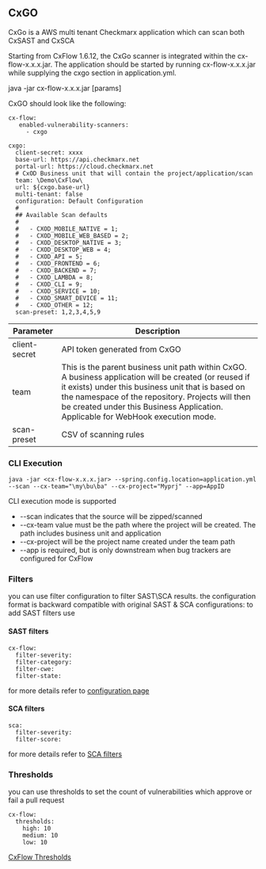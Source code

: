 

## CxGO
CxGo is a AWS multi tenant Checkmarx application which can scan both CxSAST and CxSCA

Starting from CxFlow 1.6.12, the CxGo scanner is integrated within the cx-flow-x.x.x.jar.
The application should be started by running cx-flow-x.x.x.jar while supplying the cxgo section in application.yml.

java -jar cx-flow-x.x.x.jar [params]

CxGO should look like the following:

```
cx-flow:
   enabled-vulnerability-scanners:
     - cxgo

cxgo:
  client-secret: xxxx
  base-url: https://api.checkmarx.net
  portal-url: https://cloud.checkmarx.net
  # CxOD Business unit that will contain the project/application/scan
  team: \Demo\CxFlow\
  url: ${cxgo.base-url}
  multi-tenant: false
  configuration: Default Configuration
  #
  ## Available Scan defaults
  #
  #   - CXOD_MOBILE_NATIVE = 1;
  #   - CXOD_MOBILE_WEB_BASED = 2;
  #   - CXOD_DESKTOP_NATIVE = 3;
  #   - CXOD_DESKTOP_WEB = 4;
  #   - CXOD_API = 5;
  #   - CXOD_FRONTEND = 6;
  #   - CXOD_BACKEND = 7;
  #   - CXOD_LAMBDA = 8;
  #   - CXOD_CLI = 9;
  #   - CXOD_SERVICE = 10;
  #   - CXOD_SMART_DEVICE = 11;
  #   - CXOD_OTHER = 12;
  scan-preset: 1,2,3,4,5,9
```
Parameter | Description
------------ | -------------
client-secret | API token generated from CxGO
team | This is the parent business unit path within CxGO.  A business application will be created (or reused if it exists) under this business unit that is based on the namespace of the repository.  Projects will then be created under this Business Application.  Applicable for WebHook execution mode.
scan-preset | CSV of scanning rules

### CLI Execution
```
java -jar <cx-flow-x.x.x.jar> --spring.config.location=application.yml --scan --cx-team="\my\bu\ba" --cx-project="Myprj" --app=AppID
```
CLI execution mode is supported
  * --scan indicates that the source will be zipped/scanned  
  * --cx-team value must be the path where the project will be created. The path includes business unit and application 
  * --cx-project will be the project name created under the team path
  * --app is required, but is only downstream when bug trackers are configured for CxFlow
  
  

### Filters
you can use filter configuration to filter SAST\SCA results. the configuration format is backward compatible with original SAST & SCA configurations:
to add SAST filters use 

#### SAST filters
```
cx-flow:
  filter-severity:
  filter-category:
  filter-cwe:
  filter-state:
```
for more details refer to [configuration page](https://github.com/checkmarx-ltd/cx-flow/wiki/Configuration#main-global-properties)

#### SCA filters
```
sca:
  filter-severity:
  filter-score:
```
for more details refer to [SCA filters](https://github.com/checkmarx-ltd/cx-flow/wiki/Integration-with-CxSCA#filterss)


### Thresholds
you can use thresholds to set the count of vulnerabilities which approve or fail a pull request 

```
cx-flow:
  thresholds:
    high: 10
    medium: 10
    low: 10
```

[CxFlow Thresholds](https://github.com/checkmarx-ltd/cx-flow/wiki/Thresholds-and-policies#thresholds-vs-basic-filters)
